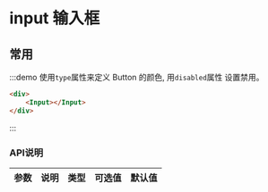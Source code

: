 <script>
    export default {
        methods: {
            test () {
                
            }
        }
    }
</script>

# input 输入框
## 常用
:::demo 使用`type`属性来定义 Button 的颜色, 用`disabled`属性 设置禁用。
```html
<div>
    <Input></Input>
</div>
```
:::


### API说明
| 参数      | 说明    | 类型      | 可选值       | 默认值   |
|---------- |-------- |---------- |-------------  |-------- |